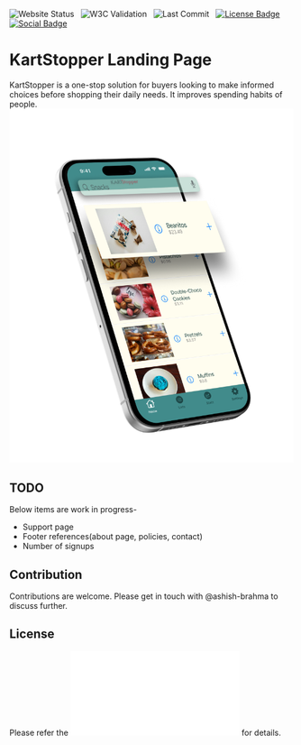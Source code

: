   ![Website Status](https://img.shields.io/website?url=https%3A%2F%2Fashish-brahma.github.io%2Fkartstoppersite%2F)
  &nbsp; ![W3C Validation](https://img.shields.io/w3c-validation/html?targetUrl=https%3A%2F%2Fashish-brahma.github.io%2Fkartstoppersite%2F)
  &nbsp; ![Last Commit](https://img.shields.io/github/last-commit/ashish-brahma/kartstoppersite)
  &nbsp; [![License Badge](https://img.shields.io/github/license/ashish-brahma/kartstoppersite)](https://github.com/ashish-brahma/kartstoppersite?tab=MIT-1-ov-file#)
  &nbsp; [![Social Badge](https://img.shields.io/badge/LinkedIn-Follow_us-blue?style=social&labelColor=black&color=%230969da)](https://www.linkedin.com/company/kartstopper/)

# KartStopper Landing Page

KartStopper is a one-stop solution for buyers looking to make informed choices before shopping their daily needs. It improves spending habits of people. <br/>
<picture>
  <source media="(min-width: 1200px)" srcset="content/hero-lg.png">
  <source media="(min-width: 576px)" srcset="content/hero-md.png">
  <img src="content/mockscreen-sm.png" alt="Hero image displaying the app mockup on an iPhone 15 with a red tag image streching across the entire background width.">
</picture>

## TODO

Below items are work in progress-
  - Support page
  - Footer references(about page, policies, contact)
  - Number of signups

## Contribution

Contributions are welcome. Please get in touch with @ashish-brahma to discuss further.

## License

Please refer the ![License](../LICENSE.md) for details.

